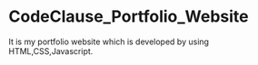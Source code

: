 # CodeClause_Portfolio_Website

It is my portfolio website which is developed by using HTML,CSS,Javascript.
